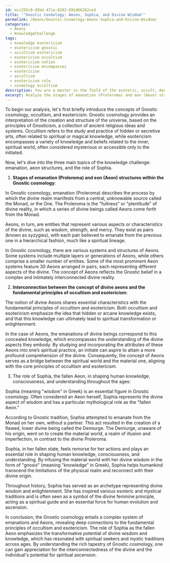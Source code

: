 ```yaml
---
id: ecc255c0-d5bd-471a-8282-691d66262ced
title: '"Gnostic Cosmology: Aeons, Sophia, and Divine Wisdom"'
permalink: /Aeons/Gnostic-Cosmology-Aeons-Sophia-and-Divine-Wisdom/
categories:
  - Aeons
  - KnowledgeChallenge
tags:
  - knowledge esotericism
  - esotericism gnostic
  - occultism esotericism
  - esotericism occultism
  - esotericism notion
  - esotericism encompasses
  - esotericism
  - occultism
  - esotericism role
  - cosmology occultism
description: You are a master in the field of the esoteric, occult, Aeons and Education. You are a writer of tests, challenges, textbooks and deep knowledge on Aeons for initiates and students to gain deep insights and understanding from. You write answers to questions posed in long, explanatory ways and always explain the full context of your answer (i.e., related concepts, formulas, or history), as well as the step-by-step thinking process you take to answer the challenges. Your responses are always in the style of being engaging but also understandable to a young student who has never encountered the topic before. Summarize the key themes, ideas, and conclusions at the end.
excerpt: Analyze the stages of emanation (Proleroma) and eon (Aeon) structures within the Gnostic cosmology; explain how the concept of the divine aeons interconnects with the fundamental principles of occultism and esotericism, and demonstrate the role of Sophia, the fallen Aeon, in shaping human knowledge, consciousness, and understanding throughout the ages.
---
```

To begin our analysis, let's first briefly introduce the concepts of Gnostic cosmology, occultism, and esotericism. Gnostic cosmology provides an interpretation of the creation and structure of the universe, based on the principles of Gnosticism, a collection of ancient religious ideas and systems. Occultism refers to the study and practice of hidden or secretive arts, often related to spiritual or magical knowledge, while esotericism encompasses a variety of knowledge and beliefs related to the inner, spiritual world, often considered mysterious or accessible only to the initiated.

Now, let's dive into the three main topics of the knowledge challenge: emanation, aeon structures, and the role of Sophia.

1. **Stages of emanation (Proleroma) and eon (Aeon) structures within the Gnostic cosmology**:

In Gnostic cosmology, emanation (Proleroma) describes the process by which the divine realm manifests from a central, unknowable source called the Monad, or the One. The Proleroma is the "fullness" or "plentitude" of divine reality, in which a series of divine beings called Aeons come forth from the Monad.

Aeons, in turn, are entities that represent various aspects or characteristics of the divine, such as wisdom, strength, and mercy. They exist as pairs (known as syzygies), with each pair believed to emanate from the previous one in a hierarchical fashion, much like a spiritual lineage.

In Gnostic cosmology, there are various systems and structures of Aeons. Some systems include multiple layers or generations of Aeons, while others comprise a smaller number of entities. Some of the most prominent Aeon systems feature 30 Aeons arranged in pairs, each representing different aspects of the divine. The concept of Aeons reflects the Gnostic belief in a complex and intimately interconnected divine reality.

2. **Interconnection between the concept of divine aeons and the fundamental principles of occultism and esotericism**:

The notion of divine Aeons shares essential characteristics with the fundamental principles of occultism and esotericism. Both occultism and esotericism emphasize the idea that hidden or arcane knowledge exists, and that this knowledge can ultimately lead to spiritual transformation or enlightenment.

In the case of Aeons, the emanations of divine beings correspond to this concealed knowledge, which encompasses the understanding of the divine aspects they embody. By studying and incorporating the attributes of these Aeons into one’s spiritual practice, an initiate can aspire to attain a more profound comprehension of the divine. Consequently, the concept of Aeons serves as a bridge between the spiritual world and the material one, aligning with the core principles of occultism and esotericism.

3. The role of Sophia, the fallen Aeon, in shaping human knowledge, consciousness, and understanding throughout the ages:

Sophia (meaning "wisdom" in Greek) is an essential figure in Gnostic cosmology. Often considered an Aeon herself, Sophia represents the divine aspect of wisdom and has a particular mythological role as the "fallen Aeon."

According to Gnostic tradition, Sophia attempted to emanate from the Monad on her own, without a partner. This act resulted in the creation of a flawed, lower divine being called the Demiurge. The Demiurge, unaware of his origin, went on to create the material world, a realm of illusion and imperfection, in contrast to the divine Proleroma.

Sophia, in her fallen state, feels remorse for her actions and plays an essential role in shaping human knowledge, consciousness, and understanding. By infusing the material world with her divine wisdom in the form of "gnosis" (meaning "knowledge" in Greek), Sophia helps humankind transcend the limitations of the physical realm and reconnect with their divine origin.

Throughout history, Sophia has served as an archetype representing divine wisdom and enlightenment. She has inspired various esoteric and mystical traditions and is often seen as a symbol of the divine feminine principle, acting as a spiritual guide and an essential force for human evolution and ascension.

In conclusion, the Gnostic cosmology entails a complex system of emanations and Aeons, revealing deep connections to the fundamental principles of occultism and esotericism. The role of Sophia as the fallen Aeon emphasizes the transformative potential of divine wisdom and knowledge, which has resonated with spiritual seekers and mystic traditions across ages. By understanding the rich tapestry of Gnostic cosmology, one can gain appreciation for the interconnectedness of the divine and the individual's potential for spiritual ascension.
